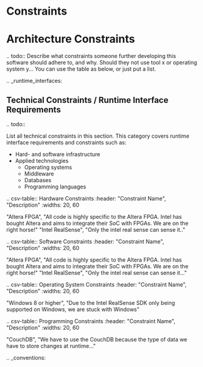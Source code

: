 # Constraints
Architecture Constraints
========================

.. todo::
  Describe what constraints someone further developing this software should adhere to, and why.
  Should they not use tool x or operating system y... You can use the table as below, or just put a list.

.. _runtime_interfaces:

Technical Constraints / Runtime Interface Requirements
------------------------------------------------------
.. todo::

  List all technical constraints in this section. This category covers runtime interface requirements and constraints such as:

  - Hard- and software infrastructure
  - Applied technologies
    - Operating systems
    - Middleware
    - Databases
    - Programming languages

.. csv-table:: Hardware Constraints
  :header: "Constraint Name", "Description"
  :widths: 20, 60

  "Altera FPGA", "All code is highly specific to the Altera FPGA. Intel has bought Altera and aims to integrate their SoC with FPGAs. We are on the right horse!"
  "Intel RealSense", "Only the intel real sense can sense it.."

.. csv-table:: Software Constraints
  :header: "Constraint Name", "Description"
  :widths: 20, 60

  "Altera FPGA", "All code is highly specific to the Altera FPGA. Intel has bought Altera and aims to integrate their SoC with FPGAs. We are on the right horse!"
  "Intel RealSense", "Only the intel real sense can sense it..."

.. csv-table:: Operating System Constraints
  :header: "Constraint Name", "Description"
  :widths: 20, 60

  "Windows 8 or higher", "Due to the Intel RealSense SDK only being supported on Windows, we are stuck with Windows"

.. csv-table:: Programming Constraints
  :header: "Constraint Name", "Description"
  :widths: 20, 60

  "CouchDB", "We have to use the CouchDB because the type of data we have to store changes at runtime..."


.. _conventions:
